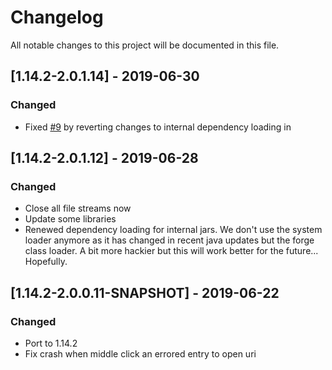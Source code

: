 # Changelog
All notable changes to this project will be documented in this file.

## [1.14.2-2.0.1.14] - 2019-06-30
### Changed
- Fixed [#9](https://github.com/MC-U-Team/Music-Player/issues/9) by reverting changes to internal dependency loading in

## [1.14.2-2.0.1.12] - 2019-06-28
### Changed
- Close all file streams now
- Update some libraries
- Renewed dependency loading for internal jars. We don't use the system loader anymore as it has changed in recent java updates but the forge class loader. A bit more hackier but this will work better for the future... Hopefully.

## [1.14.2-2.0.0.11-SNAPSHOT] - 2019-06-22
### Changed
- Port to 1.14.2
- Fix crash when middle click an errored entry to open uri
